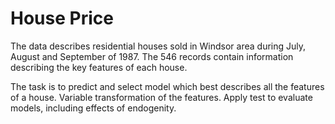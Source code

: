 # House Price

The data describes residential houses sold in Windsor area during July, August and September of 1987. The 546 records contain information describing the key features of each house.

The task is  to predict and select model which best describes all the features of a house.
Variable transformation of the features.
Apply test to evaluate models, including effects of endogenity.
